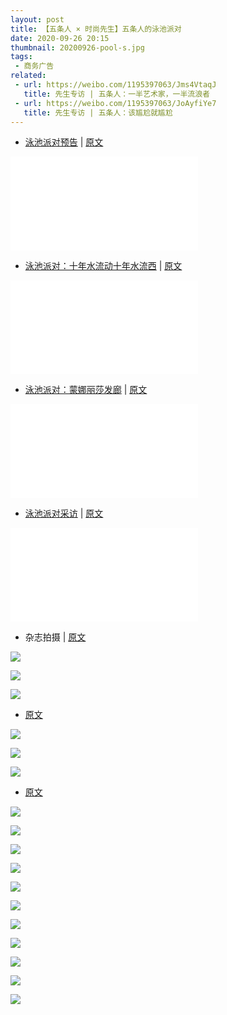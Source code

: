```yaml
---
layout: post
title: 【五条人 × 时尚先生】五条人的泳池派对
date: 2020-09-26 20:15
thumbnail: 20200926-pool-s.jpg
tags:
 - 商务广告
related:
 - url: https://weibo.com/1195397063/Jms4VtaqJ
   title: 先生专访 | 五条人：一半艺术家，一半流浪者
 - url: https://weibo.com/1195397063/JoAyfiYe7
   title: 先生专访 | 五条人：该尴尬就尴尬
---
```


* [泳池派对预告](https://www.bilibili.com/video/BV1rN411d7Qa) \| [原文](https://weibo.com/1195397063/JmrukqpXm)
<div class="iframe-container"><iframe class="responsive-iframe" src="//player.bilibili.com/player.html?aid=501291784&bvid=BV1rN411d7Qa&cid=287213596&page=1" frameborder="no" allowfullscreen="true"></iframe></div>

* [泳池派对：十年水流动十年水流西](https://www.bilibili.com/video/BV1rN411d7Qa?p=4) \| [原文](https://weibo.com/1195397063/JmrMB2K1x)
<div class="iframe-container"><iframe class="responsive-iframe" src="//player.bilibili.com/player.html?aid=501291784&bvid=BV1rN411d7Qa&cid=287213877&page=4" frameborder="no" allowfullscreen="true"></iframe></div>

* [泳池派对：蒙娜丽莎发廊](https://www.bilibili.com/video/BV1rN411d7Qa?p=3) \| [原文](https://weibo.com/1195397063/JmrSGBueU)
<div class="iframe-container"><iframe class="responsive-iframe" src="//player.bilibili.com/player.html?aid=501291784&bvid=BV1rN411d7Qa&cid=287213766&page=3" frameborder="no" allowfullscreen="true"></iframe></div>

* [泳池派对采访](https://www.bilibili.com/video/BV1rN411d7Qa?p=2) \| [原文](https://weibo.com/1195397063/JmrGvl0Gu)
<div class="iframe-container"><iframe class="responsive-iframe" src="//player.bilibili.com/player.html?aid=501291784&bvid=BV1rN411d7Qa&cid=287213667&page=2" frameborder="no" allowfullscreen="true"></iframe></div>

* 杂志拍摄 \| [原文](https://weibo.com/1195397063/JjfGvwFGu)

![](https://wx2.sinaimg.cn/mw1024/001iTLnNly1gig0thm8akj62ve3qvx6q02.jpg)

![](https://wx2.sinaimg.cn/mw1024/001iTLnNly1gig0tmlt0lj62112lxkjl02.jpg)

![](https://wx2.sinaimg.cn/mw1024/001iTLnNly1gig0tjaxyyj61yn2lxb2902.jpg)

* [原文](https://weibo.com/1195397063/Jms4VtaqJ)

![](https://wx1.sinaimg.cn/large/001iTLnNly4gj2ztzumq4j60u00khtd502.jpg)

![](https://wx4.sinaimg.cn/large/001iTLnNly4gj2ztzvfuwj60u00n0ada02.jpg)

![](https://wx3.sinaimg.cn/large/001iTLnNly4gj2ztzx96bj60u013478k02.jpg)

* [原文](https://weibo.com/1195397063/JoAsayN0B)

![](https://wx4.sinaimg.cn/mw1024/001iTLnNly1gjkksqulbwj60rq10zkjl02.jpg)

![](https://wx1.sinaimg.cn/mw1024/001iTLnNly1gjkksqpn3ij611g0s344e02.jpg)

![](https://wx4.sinaimg.cn/mw1024/001iTLnNly1gjkksqosx2j60s311gjvx02.jpg)

![](https://wx4.sinaimg.cn/mw1024/001iTLnNly1gjkksqrlumj611g0s3dlj02.jpg)

![](https://wx4.sinaimg.cn/mw1024/001iTLnNly1gjkksqplybj60rb10fdiu02.jpg)

![](https://wx2.sinaimg.cn/mw1024/001iTLnNly1gjkkswez4nj611g0s3kae02.jpg)

![](https://wx3.sinaimg.cn/mw1024/001iTLnNly1gjkkswbv9dj611g0s379902.jpg)

![](https://wx3.sinaimg.cn/mw1024/001iTLnNly1gjkkt1hgd8j60s311ghdt02.jpg)

![](https://wx1.sinaimg.cn/mw1024/001iTLnNly1gjkkswabg7j60s311gwi602.jpg)

![](https://wx2.sinaimg.cn/mw1024/001iTLnNly1gjkkswcfzyj60s311gai502.jpg)

![](https://wx3.sinaimg.cn/mw1024/001iTLnNly1gjkksqpa10j60s311gtfm02.jpg)
